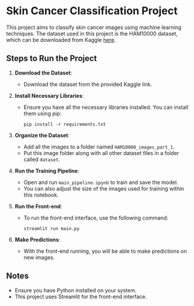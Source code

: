 # Skin Cancer Classification Project

This project aims to classify skin cancer images using machine learning techniques. The dataset used in this project is the HAM10000 dataset, which can be downloaded from Kaggle [here](https://www.kaggle.com/datasets/kmader/skin-cancer-mnist-ham10000).

## Steps to Run the Project

1. **Download the Dataset**:
   - Download the dataset from the provided Kaggle link.

2. **Install Necessary Libraries**:
   - Ensure you have all the necessary libraries installed. You can install them using pip:
     ```
     pip install -r requirements.txt
     ```

3. **Organize the Dataset**:
   - Add all the images to a folder named `HAM10000_images_part_1`.
   - Put this image folder along with all other dataset files in a folder called `dataset`.

4. **Run the Training Pipeline**:
   - Open and run `main_pipeline.ipynb` to train and save the model.
   - You can also adjust the size of the images used for training within this notebook.

5. **Run the Front-end**:
   - To run the front-end interface, use the following command:
     ```
     streamlit run main.py
     ```

6. **Make Predictions**:
   - With the front-end running, you will be able to make predictions on new images.

## Notes

- Ensure you have Python installed on your system.
- This project uses Streamlit for the front-end interface.
